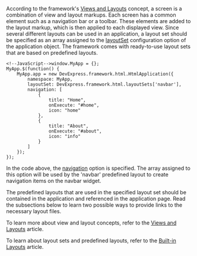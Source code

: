 According to the framework's [Views and Layouts](/concepts/40%20SPA%20Framework/1%20Views%20and%20Layouts '/Documentation/Guide/SPA_Framework/Views_and_Layouts/') concept, a screen is a combination of  view and layout markups. Each screen has a common element such as a navigation bar or a toolbar. These elements are added to the layout markup, which is then applied to each displayed view. Since several different layouts can be used in an application, a layout set should be specified as an array assigned to the [layoutSet](/api-reference/40%20SPA%20Framework/HtmlApplication/1%20Configuration/layoutSet.md '/Documentation/ApiReference/SPA_Framework/HtmlApplication/Configuration/#layoutSet') configuration option of the application object. The framework comes with ready-to-use layout sets that are based on predefined layouts.

    <!--JavaScript-->window.MyApp = {};
    MyApp.$(function() {
        MyApp.app = new DevExpress.framework.html.HtmlApplication({
            namespace: MyApp,        
            layoutSet: DevExpress.framework.html.layoutSets['navbar'],
            navigation: [
                {
                    title: "Home",
                    onExecute: "#home",
                    icon: "home"
                },
                {
                    title: "About",
                    onExecute: "#about",
                    icon: "info"
                }
            ]
        });
    });

In the code above, the [navigation](/api-reference/40%20SPA%20Framework/HtmlApplication/1%20Configuration/navigation.md '/Documentation/ApiReference/SPA_Framework/HtmlApplication/Configuration/#navigation') option is specified. The array assigned to this option will be used by the 'navbar' predefined layout to create navigation items on the navbar widget.

The predefined layouts that are used in the specified layout set should be contained in the application and referenced in the application page. Read the subsections below to learn two possible ways to provide links to the necessary layout files.

To learn more about view and layout concepts, refer to the [Views and Layouts](/concepts/40%20SPA%20Framework/1%20Views%20and%20Layouts '/Documentation/Guide/SPA_Framework/Views_and_Layouts/') article.

To learn about layout sets and predefined layouts, refer to the [Built-in Layouts](/concepts/40%20SPA%20Framework/13%20Built-in%20Layouts '/Documentation/Guide/SPA_Framework/Built-in_Layouts/') article.
